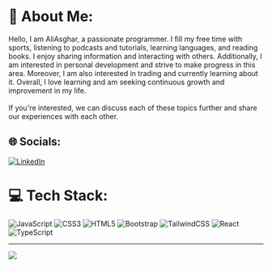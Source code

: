 # 💫 About Me:
Hello, I am AliAsghar, a passionate programmer. I fill my free time with sports, listening to podcasts and tutorials, learning languages, and reading books. I enjoy sharing information and interacting with others. Additionally, I am interested in personal development and strive to make progress in this area. Moreover, I am also interested in trading and currently learning about it. Overall, I love learning and am seeking continuous growth and improvement in my life.<br><br>If you're interested, we can discuss each of these topics further and share our experiences with each other.


## 🌐 Socials:
[![LinkedIn](https://img.shields.io/badge/LinkedIn-%230077B5.svg?logo=linkedin&logoColor=white)](https://linkedin.com/in/www.linkedin.com/in/⚡🚀-aliasghar-ariahimehr-2b4733262) 

# 💻 Tech Stack:
![JavaScript](https://img.shields.io/badge/javascript-%23323330.svg?style=for-the-badge&logo=javascript&logoColor=%23F7DF1E) ![CSS3](https://img.shields.io/badge/css3-%231572B6.svg?style=for-the-badge&logo=css3&logoColor=white) ![HTML5](https://img.shields.io/badge/html5-%23E34F26.svg?style=for-the-badge&logo=html5&logoColor=white) ![Bootstrap](https://img.shields.io/badge/bootstrap-%238511FA.svg?style=for-the-badge&logo=bootstrap&logoColor=white) ![TailwindCSS](https://img.shields.io/badge/tailwindcss-%2338B2AC.svg?style=for-the-badge&logo=tailwind-css&logoColor=white) ![React](https://img.shields.io/badge/react-%2361DAFB.svg?style=for-the-badge&logo=react&logoColor=black) ![TypeScript](https://img.shields.io/badge/typescript-%233178C6.svg?style=for-the-badge&logo=typescript&logoColor=white)

---
[![](https://visitcount.itsvg.in/api?id=alia3g8ar&icon=0&color=0)](https://visitcount.itsvg.in)

<!-- Proudly created with GPRM ( https://gprm.itsvg.in ) -->
